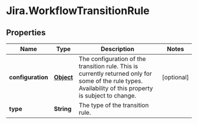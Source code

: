 # Jira.WorkflowTransitionRule

## Properties

Name | Type | Description | Notes
------------ | ------------- | ------------- | -------------
**configuration** | [**Object**](.md) | The configuration of the transition rule. This is currently returned only for some of the rule types. Availability of this property is subject to change. | [optional] 
**type** | **String** | The type of the transition rule. | 


